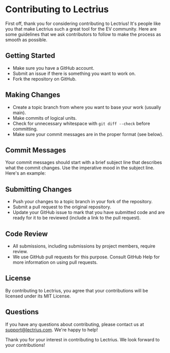 # Contributing to Lectrius

First off, thank you for considering contributing to Lectrius! It's people like you that make Lectrius such a great tool for the EV community. Here are some guidelines that we ask contributors to follow to make the process as smooth as possible.

## Getting Started

- Make sure you have a GitHub account.
- Submit an issue if there is something you want to work on.
- Fork the repository on GitHub.

## Making Changes

- Create a topic branch from where you want to base your work (usually main).
- Make commits of logical units.
- Check for unnecessary whitespace with `git diff --check` before committing.
- Make sure your commit messages are in the proper format (see below).

## Commit Messages

Your commit messages should start with a brief subject line that describes what the commit changes. Use the imperative mood in the subject line. Here's an example:


## Submitting Changes

- Push your changes to a topic branch in your fork of the repository.
- Submit a pull request to the original repository.
- Update your GitHub issue to mark that you have submitted code and are ready for it to be reviewed (include a link to the pull request).

## Code Review

- All submissions, including submissions by project members, require review.
- We use GitHub pull requests for this purpose. Consult GitHub Help for more information on using pull requests.

## License

By contributing to Lectrius, you agree that your contributions will be licensed under its MIT License.

## Questions

If you have any questions about contributing, please contact us at support@lectrius.com. We're happy to help!

Thank you for your interest in contributing to Lectrius. We look forward to your contributions!